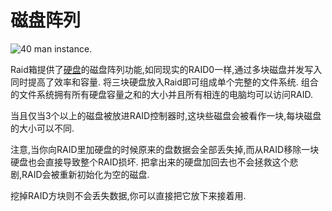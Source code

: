 # 磁盘阵列

![40 man instance.](oredict:oc:raid)

Raid箱提供了[硬盘](../item/hdd1.md)的磁盘阵列功能,如同现实的RAID0一样,通过多块磁盘并发写入同时提高了效率和容量. 将三块硬盘放入Raid即可组成单个完整的文件系统. 组合的文件系统拥有所有硬盘容量之和的大小并且所有相连的电脑均可以访问RAID.

当且仅当3个以上的磁盘被放进RAID控制器时,这块些磁盘会被看作一块,每块磁盘的大小可以不同.

注意,当你向RAID里加硬盘的时候原来的盘数据会全部丢失掉,而从RAID移除一块硬盘也会直接导致整个RAID损坏. 把拿出来的硬盘加回去也不会拯救这个悲剧,RAID会被重新初始化为空的磁盘.

挖掉RAID方块则不会丢失数据,你可以直接把它放下来接着用.